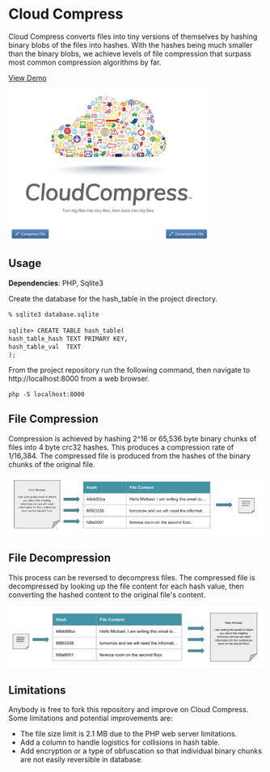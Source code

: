 # Cloud Compress
Cloud Compress converts files into tiny versions of themselves by hashing binary blobs of the files into hashes. With the hashes being much smaller than the binary blobs, we achieve levels of file compression that surpass most common compression algorithms by far. 

[View Demo](https://akaninyene.com/projects/cloud-compress/)

<img src="assets/screenshot.jpg" height="300px">

## Usage

**Dependencies**: PHP, Sqlite3

Create the database for the hash_table in the project directory.
```
% sqlite3 database.sqlite

sqlite> CREATE TABLE hash_table(
hash_table_hash TEXT PRIMARY KEY,
hash_table_val  TEXT
);
```
From the project repository run the following command, then navigate to http://localhost:8000 from a web browser.
```
php -S localhost:8000
```

## File Compression
Compression is achieved by hashing 2^16 or 65,536 byte binary chunks of files into 4 byte crc32 hashes. This produces a compression rate of 1/16,384. The compressed file is produced from the hashes of the binary chunks of the original file.

<img src="assets/hash_table.jpg">

## File Decompression
This process can be reversed to decompress files. The compressed file is decompressed by looking up the file content for each hash value, then converting the hashed content to the original file's content.

<img src="assets/hash_table2.jpg">

## Limitations

Anybody is free to fork this repository and improve on Cloud Compress. Some limitations and potential improvements are:
- The file size limit is 2.1 MB due to the PHP web server limitations.
- Add a column to handle logistics for collisions in hash table.
- Add encryption or a type of obfuscation so that individual binary chunks are not easily reversible in database.